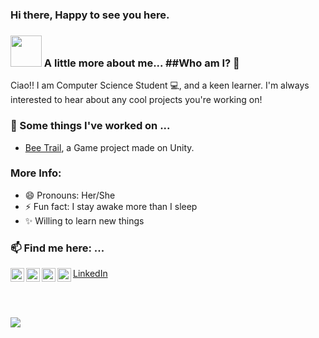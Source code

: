 <!-- ### # About [Binni Goel](https://www.linkedin.com/in/binni-goel/)  🛸   <img src="https://media.giphy.com/media/WUlplcMpOCEmTGBtBW/giphy.gif" width="30"></h3>
-->
### Hi there, Happy to see you here. 
### <img src="https://media.giphy.com/media/VgCDAzcKvsR6OM0uWg/giphy.gif" width="50"> A little more about me...   ##Who am I? 🤨
Ciao!! I am Computer Science Student 💻, and a keen learner. I'm always interested to hear about any cool projects you're working on!
### 🔭 Some things I've worked on ...
- [Bee Trail](https://play.google.com/store/apps/details?id=com.POLLINATORS.BeeTrail), a Game project made on Unity.

### More Info:
- 😄 Pronouns: Her/She
- ⚡ Fun fact: I stay awake more than I sleep 
- ✨ Willing to learn new things  

<!-- ### Social Links
 -->
 ### 📫 Find me here: ...


 <a href="https://twitter.com/binnigoel_">
  <img align="left" alt="Binni's Twitter" width="22px" src="https://cdn.jsdelivr.net/npm/simple-icons@v3/icons/twitter.svg" />
</a>
<a href="https://www.linkedin.com/in/binni-goel/">
  <img align="left" alt="Binni's Linkdein" width="22px" src="https://cdn.jsdelivr.net/npm/simple-icons@v3/icons/linkedin.svg" />
</a>
<a href="https://droidbg.medium.com/">
  <img align="left" alt="Binni's Medium" width="22px" src="https://cdn.jsdelivr.net/npm/simple-icons@v3/icons/medium.svg" />
</a>
<a href="https://github.com/droidbg">
  <img align="left" alt="Binni's Github" width="22px" src="https://cdn.jsdelivr.net/npm/simple-icons@v3/icons/github.svg" />
</a>

<!--
<a href="https://www.instagram.com/binni_goel/">
  <img align="left" alt="Binni's Instagram" width="22px" src="https://cdn.jsdelivr.net/npm/simple-icons@v3/icons/instagram.svg" />
</a>
<a href="https://dev.to/binni1108">
  <img align="left" alt="Binni's Dev Profile" width="22px" src="https://d2fltix0v2e0sb.cloudfront.net/dev-badge.svg" />
</a>
 -->
<!-- <a href="https://droidbg.github.io/binni/">Portfolio</a>    -->
[LinkedIn](https://www.linkedin.com/in/binni-goel/)

<br/><br/>
<!-- <a href="https://github.com/droidbg?tab=repositories">
 <img align="center" src="https://github-readme-stats.vercel.app/api?username=droidbg&&show_icons=true&title_color=ffffff&icon_color=87ceeb&text_color=daf7dc&bg_color=002366&show_icons=true&theme=dracula&line_height=27" alt="Niharika's github stats"/>
</a>
<a href="https://github.com/droidbg?tab=repositories">
  <img align="right" src="https://github-readme-stats.vercel.app/api/top-langs/?username=droidbg&theme=dark&hide_langs_below=1&bg_color=002366&icon_color=87ceeb&text_color=daf7dc&title_color=ffffff" />
</a>
<br/> -->

![](https://komarev.com/ghpvc/?username=binni1108&color=ff69b4)

<!-- - 🌱 I’ve published project on Unity <a href="">Check here </a>
- 🌱 currently learning Ds, Algos
- 👯 I’m looking to collaborate on Github
- 🤔 I’m looking for guidance in coding 
- 💬 Ask me about tech related stuffs and kpop.
- 📫 How to reach me: Mail me  -->
